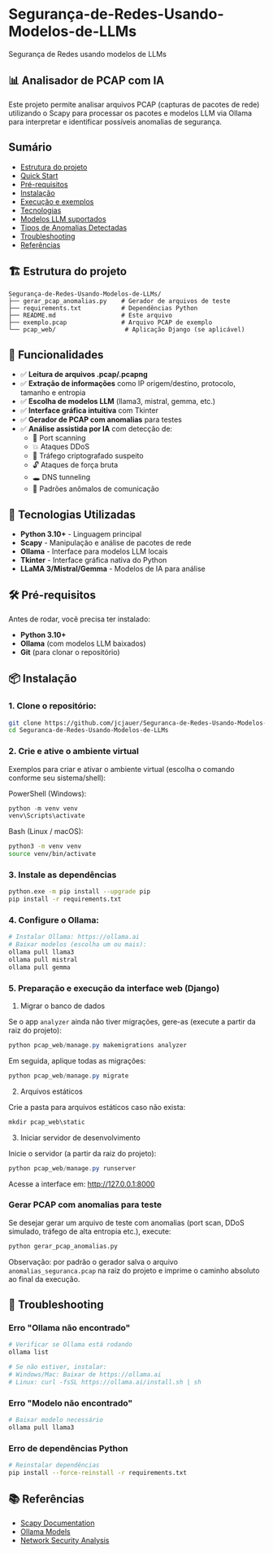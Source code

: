 # Segurança-de-Redes-Usando-Modelos-de-LLMs
Segurança de Redes usando modelos de LLMs

## 📊 Analisador de PCAP com IA

Este projeto permite analisar arquivos PCAP (capturas de pacotes de rede) utilizando o Scapy para processar os pacotes e modelos LLM via Ollama para interpretar e identificar possíveis anomalias de segurança.

## Sumário

- [Estrutura do projeto](#-estrutura-do-projeto)
- [Quick Start](#-quick-start)
- [Pré-requisitos](#-pré-requisitos)
- [Instalação](#-instalação)
- [Execução e exemplos](#-execução-e-exemplos)
- [Tecnologias](#-tecnologias-utilizadas)
- [Modelos LLM suportados](#-modelos-llm-suportados)
- [Tipos de Anomalias Detectadas](#-tipos-de-anomalias-detectadas)
- [Troubleshooting](#-troubleshooting)
- [Referências](#-referências)

## 🏗️ Estrutura do projeto

```
Segurança-de-Redes-Usando-Modelos-de-LLMs/
├── gerar_pcap_anomalias.py    # Gerador de arquivos de teste
├── requirements.txt           # Dependências Python
├── README.md                  # Este arquivo
├── exemplo.pcap               # Arquivo PCAP de exemplo
└── pcap_web/                   # Aplicação Django (se aplicável)
```

## 🚀 Funcionalidades

- ✅ **Leitura de arquivos .pcap/.pcapng**
- ✅ **Extração de informações** como IP origem/destino, protocolo, tamanho e entropia
- ✅ **Escolha de modelos LLM** (llama3, mistral, gemma, etc.)
- ✅ **Interface gráfica intuitiva** com Tkinter
- ✅ **Gerador de PCAP com anomalias** para testes
- ✅ **Análise assistida por IA** com detecção de:
  - 🎯 Port scanning
  - 💥 Ataques DDoS
  - 🔐 Tráfego criptografado suspeito
  - 🔓 Ataques de força bruta
  - 🕳️ DNS tunneling
  - 📡 Padrões anômalos de comunicação

## 🔧 Tecnologias Utilizadas

- **Python 3.10+** - Linguagem principal
- **Scapy** - Manipulação e análise de pacotes de rede
- **Ollama** - Interface para modelos LLM locais
- **Tkinter** - Interface gráfica nativa do Python
- **LLaMA 3/Mistral/Gemma** - Modelos de IA para análise

## 🛠️ Pré-requisitos

Antes de rodar, você precisa ter instalado:

- **Python 3.10+**
- **Ollama** (com modelos LLM baixados)
- **Git** (para clonar o repositório)

## 📦 Instalação

### 1. Clone o repositório:
```bash
git clone https://github.com/jcjauer/Seguranca-de-Redes-Usando-Modelos-de-LLMs.git
cd Seguranca-de-Redes-Usando-Modelos-de-LLMs
```

### 2. Crie e ative o ambiente virtual
Exemplos para criar e ativar o ambiente virtual (escolha o comando conforme seu sistema/shell):

PowerShell (Windows):
```powershell
python -m venv venv
venv\Scripts\activate
```

Bash (Linux / macOS):
```bash
python3 -m venv venv
source venv/bin/activate
```

### 3. Instale as dependências
```bash
python.exe -m pip install --upgrade pip
pip install -r requirements.txt
```

### 4. Configure o Ollama:
```bash
# Instalar Ollama: https://ollama.ai
# Baixar modelos (escolha um ou mais):
ollama pull llama3
ollama pull mistral
ollama pull gemma
```

### 5. Preparação e execução da interface web (Django)

1) Migrar o banco de dados

Se o app `analyzer` ainda não tiver migrações, gere-as (execute a partir da raiz do projeto):
```powershell
python pcap_web/manage.py makemigrations analyzer
```
Em seguida, aplique todas as migrações:
```powershell
python pcap_web/manage.py migrate
```

2) Arquivos estáticos

Crie a pasta para arquivos estáticos caso não exista:
```powershell
mkdir pcap_web\static
```

3) Iniciar servidor de desenvolvimento

Inicie o servidor (a partir da raiz do projeto):
```powershell
python pcap_web/manage.py runserver
```

Acesse a interface em: http://127.0.0.1:8000

### Gerar PCAP com anomalias para teste

Se desejar gerar um arquivo de teste com anomalias (port scan, DDoS simulado, tráfego de alta entropia etc.), execute:
```bash
python gerar_pcap_anomalias.py
```

Observação: por padrão o gerador salva o arquivo `anomalias_seguranca.pcap` na raiz do projeto e imprime o caminho absoluto ao final da execução.

## 🚨 Troubleshooting

### Erro "Ollama não encontrado"
```bash
# Verificar se Ollama está rodando
ollama list

# Se não estiver, instalar:
# Windows/Mac: Baixar de https://ollama.ai
# Linux: curl -fsSL https://ollama.ai/install.sh | sh
```

### Erro "Modelo não encontrado"
```bash
# Baixar modelo necessário
ollama pull llama3
```

### Erro de dependências Python
```bash
# Reinstalar dependências
pip install --force-reinstall -r requirements.txt
```

## 📚 Referências

- [Scapy Documentation](https://scapy.readthedocs.io/)
- [Ollama Models](https://ollama.ai/library)
- [Network Security Analysis](https://www.sans.org/white-papers/)
